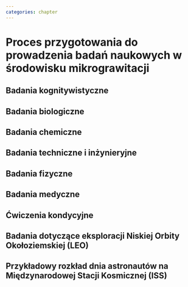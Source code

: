 ```yaml
---
categories: chapter
---
```


# Proces przygotowania do prowadzenia badań naukowych w środowisku mikrograwitacji

## Badania kognitywistyczne

## Badania biologiczne

## Badania chemiczne

## Badania techniczne i inżynieryjne

## Badania fizyczne

## Badania medyczne

## Ćwiczenia kondycyjne

## Badania dotyczące eksploracji Niskiej Orbity Okołoziemskiej (LEO)

## Przykładowy rozkład dnia astronautów na Międzynarodowej Stacji Kosmicznej (ISS)

